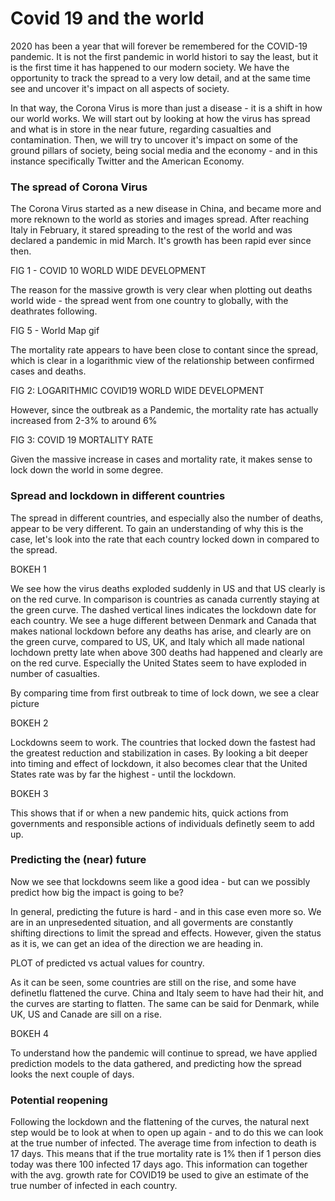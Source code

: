# Covid 19 and the world 

2020 has been a year that will forever be remembered for the COVID-19 pandemic. It is not the first pandemic in world histori to say the least, but it is the first time it has happened to our modern society. We have the opportunity to track the spread to a very low detail, and at the same time see and uncover it's impact on all aspects of society. 

In that way, the Corona Virus is more than just a disease - it is a shift in how our world works. We will start out by looking at how the virus has spread and what is in store in the near future, regarding casualties and contamination. Then, we will try to uncover it's impact on some of the ground pillars of society, being social media and the economy - and in this instance specifically Twitter and the American Economy. 

### The spread of Corona Virus
The Corona Virus started as a new disease in China, and became more and more reknown to the world as stories and images spread. After reaching Italy in February, it stared spreading to the rest of the world and was declared a pandemic in mid March. It's growth has been rapid ever since then. 

FIG 1 - COVID 10 WORLD WIDE DEVELOPMENT

The reason for the massive growth is very clear when plotting out deaths world wide - the spread went from one country to globally, with the deathrates following. 

FIG 5 - World Map gif

The mortality rate appears to have been close to contant since the spread, which is clear in a logarithmic view of the relationship between confirmed cases and deaths. 

FIG 2: LOGARITHMIC COVID19 WORLD WIDE DEVELOPMENT

However, since the outbreak as a Pandemic, the mortality rate has actually increased from 2-3% to around 6%

FIG 3: COVID 19 MORTALITY RATE

Given the massive increase in cases and mortality rate, it makes sense to lock down the world in some degree. 

### Spread and lockdown in different countries
The spread in different countries, and especially also the number of deaths, appear to be very different. To gain an understanding of why this is the case, let's look into the rate that each country locked down in compared to the spread. 

BOKEH 1 

We see how the virus deaths exploded suddenly in US and that US clearly is on the red curve. In comparison is countries as canada currently staying at the green curve. The dashed vertical lines indicates the lockdown date for each country. We see a huge different between Denmark and Canada that makes national lockdown before any deaths has arise, and clearly are on the green curve, compared to US, UK, and Italy which all made national lochdown pretty late when above 300 deaths had happened and clearly are on the red curve. Especially the United States seem to have exploded in number of casualties. 

By comparing time from first outbreak to time of lock down, we see a clear picture

BOKEH 2

Lockdowns seem to work. The countries that locked down the fastest had the greatest reduction and stabilization in cases. By looking a bit deeper into timing and effect of lockdown, it also becomes clear that the United States rate was by far the highest - until the lockdown. 

BOKEH 3

This shows that if or when a new pandemic hits, quick actions from governments and responsible actions of individuals definetly seem to add up. 

### Predicting the (near) future
Now we see that lockdowns seem like a good idea - but can we possibly predict how big the impact is going to be? 

In general, predicting the future is hard - and in this case even more so. We are in an unpresedented situation, and all goverments are constantly shifting directions to limit the spread and effects. However, given the status as it is, we can get an idea of the direction we are heading in.

PLOT of predicted vs actual values for country.

As it can be seen, some countries are still on the rise, and some have definetlu flattened the curve. China and Italy seem to have had their hit, and the curves are starting to flatten. The same can be said for Denmark, while UK, US and Canade are sill on a rise. 

BOKEH 4

To understand how the pandemic will continue to spread, we have applied prediction models to the data gathered, and predicting how the spread looks the next couple of days. 

### Potential reopening
Following the lockdown and the flattening of the curves, the natural next step would be to look at when to open up again - and to do this we can look at the true number of infected. The average time from infection to death is 17 days. This means that if the true mortality rate is 1% then if 1 person dies today was there 100 infected 17 days ago. This information can together with the avg. growth rate for COVID19 be used to give an estimate of the true number of infected in each country.

